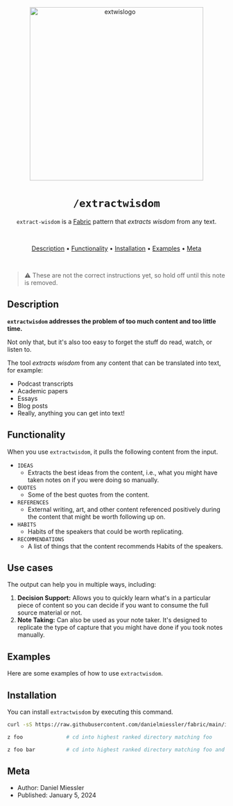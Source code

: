 <div align="center">

<img src="https://beehiiv-images-production.s3.amazonaws.com/uploads/asset/file/2012aa7c-a939-4262-9647-7ab614e02601/extwis-logo-miessler.png?t=1704502975" alt="extwislogo" width="400" height="400"/>

# `/extractwisdom`

`extract-wisdom` is a [Fabric](https://github.com/danielmiessler/fabric) pattern that _extracts wisdom_ from any text.

<br />

[Description](#description) •
[Functionality](#functionality) •
[Installation](#installation) •
[Examples](#examples) •
[Meta](#meta)

</div>

<br />

> ⚠️ These are not the correct instructions yet, so hold off until this note is removed.

## Description

**`extractwisdom` addresses the problem of **too much content** and too little time.**

Not only that, but it's also too easy to forget the stuff do read, watch, or listen to.

The tool _extracts wisdom_ from any content that can be translated into text, for example:

- Podcast transcripts
- Academic papers
- Essays
- Blog posts
- Really, anything you can get into text!

## Functionality

When you use `extractwisdom`, it pulls the following content from the input.

- `IDEAS`
  - Extracts the best ideas from the content, i.e., what you might have taken notes on if you were doing so manually.
- `QUOTES`
  - Some of the best quotes from the content.
- `REFERENCES`
  - External writing, art, and other content referenced positively during the content that might be worth following up on.
- `HABITS`
  - Habits of the speakers that could be worth replicating.
- `RECOMMENDATIONS`
  - A list of things that the content recommends Habits of the speakers.

## Use cases

The output can help you in multiple ways, including:

1. **Decision Support:**
   Allows you to quickly learn what's in a particular piece of content so you can decide if you want to consume the full source material or not.
2. **Note Taking:**
   Can also be used as your note taker. It's designed to replicate the type of capture that you might have done if you took notes manually.

## Examples

Here are some examples of how to use `extractwisdom`.

## Installation

You can install `extractwisdom` by executing this command.

```sh
curl -sS https://raw.githubusercontent.com/danielmiessler/fabric/main/install.sh | bash
```

```sh
z foo              # cd into highest ranked directory matching foo
```

```sh
z foo bar          # cd into highest ranked directory matching foo and bar
```

## Meta

- Author: Daniel Miessler
- Published: January 5, 2024
